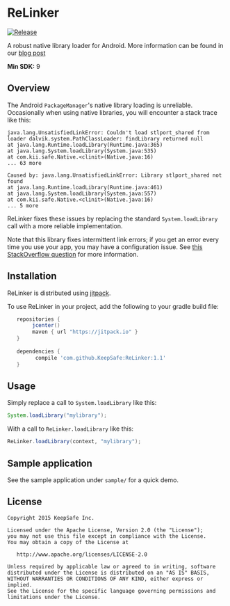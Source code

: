 # ReLinker 

[![Release](https://img.shields.io/github/tag/KeepSafe/ReLinker.svg?label=maven)](https://jitpack.io/#KeepSafe/ReLinker)

A robust native library loader for Android. More information can be found in our [blog post](https://medium.com/keepsafe-engineering/the-perils-of-loading-native-libraries-on-android-befa49dce2db)

 **Min SDK:** 9

## Overview

The Android `PackageManager`'s native library loading is unreliable. Occasionally when using native libraries, you will encounter a stack trace like this:

```
java.lang.UnsatisfiedLinkError: Couldn't load stlport_shared from loader dalvik.system.PathClassLoader: findLibrary returned null
at java.lang.Runtime.loadLibrary(Runtime.java:365)
at java.lang.System.loadLibrary(System.java:535)
at com.kii.safe.Native.<clinit>(Native.java:16)
... 63 more

Caused by: java.lang.UnsatisfiedLinkError: Library stlport_shared not found
at java.lang.Runtime.loadLibrary(Runtime.java:461)
at java.lang.System.loadLibrary(System.java:557)
at com.kii.safe.Native.<clinit>(Native.java:16)
... 5 more
```

ReLinker fixes these issues by replacing the standard `System.loadLibrary` call with a more reliable implementation.

Note that this library fixes intermittent link errors; if you get an error every time you use your app, you may have a configuration issue. See [this StackOverflow question](http://stackoverflow.com/questions/27421134/system-loadlibrary-couldnt-find-native-library-in-my-case) for more information.

## Installation

ReLinker is distributed using [jitpack](https://jitpack.io).

To use ReLinker in your project, add the following to your gradle build file:

```groovy
   repositories { 
        jcenter()
        maven { url "https://jitpack.io" }
   }
   
   dependencies {
         compile 'com.github.KeepSafe:ReLinker:1.1'
   }
```

## Usage

Simply replace a call to `System.loadLibrary` like this:

```java
System.loadLibrary("mylibrary");
```

With a call to `ReLinker.loadLibrary` like this:

```java
ReLinker.loadLibrary(context, "mylibrary");
```

## Sample application

See the sample application under `sample/` for a quick demo.

## License

    Copyright 2015 KeepSafe Inc.

    Licensed under the Apache License, Version 2.0 (the "License");
    you may not use this file except in compliance with the License.
    You may obtain a copy of the License at

       http://www.apache.org/licenses/LICENSE-2.0

    Unless required by applicable law or agreed to in writing, software
    distributed under the License is distributed on an "AS IS" BASIS,
    WITHOUT WARRANTIES OR CONDITIONS OF ANY KIND, either express or implied.
    See the License for the specific language governing permissions and
    limitations under the License.
